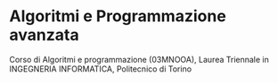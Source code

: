# Algoritmi e Programmazione avanzata
Corso di Algoritmi e programmazione (03MNOOA), Laurea Triennale in INGEGNERIA INFORMATICA, Politecnico di Torino
